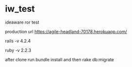 # iw_test
ideaware ror test

production url
https://agile-headland-70178.herokuapp.com/

rails -v 4.2.4

ruby -v 2.2.3

after clone run bundle install and then rake db:migrate
